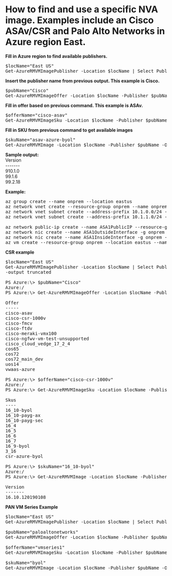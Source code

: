 # How to find and use a specific NVA image. Examples include an Cisco ASAv/CSR and Palo Alto Networks in Azure region East. 

**Fill in Azure region to find available publishers.**
<pre lang="...">
$locName="East US"
Get-AzureRMVMImagePublisher -Location $locName | Select PublisherName
</pre>

**Insert the publisher name from previous output. This example is Cisco.**
<pre lang="...">
$pubName="Cisco"
Get-AzureRMVMImageOffer -Location $locName -Publisher $pubName | Select Offer
</pre>

**Fill in offer based on previous command. This example is ASAv.**
<pre lang="...">
$offerName="cisco-asav"
Get-AzureRMVMImageSku -Location $locName -Publisher $pubName -Offer $offerName | Select Skus
</pre>

**Fill in SKU from previous command to get available images**
<pre lang="...">
$skuName="asav-azure-byol"
Get-AzureRMVMImage -Location $locName -Publisher $pubName -Offer $offerName -Sku $skuName | Select Version
</pre>

**Sample output:**</br>
Version</br>
-------</br>
910.1.0</br>
99.1.6</br>
99.2.18</br>

**Example:**
<pre lang="...">
az group create --name onprem --location eastus
az network vnet create --resource-group onprem --name onprem --location eastus --address-prefixes 10.1.0.0/16 --subnet-name VM --subnet-prefix 10.1.10.0/24
az network vnet subnet create --address-prefix 10.1.0.0/24 --name zeronet --resource-group onprem --vnet-name onprem
az network vnet subnet create --address-prefix 10.1.1.0/24 --name onenet --resource-group onprem --vnet-name onprem

az network public-ip create --name ASA1PublicIP --resource-group onprem --idle-timeout 30 --allocation-method Static
az network nic create --name ASA1OutsideInterface -g onprem --subnet zeronet --vnet onprem --public-ip-address ASA1PublicIP --ip-forwarding true
az network nic create --name ASA1InsideInterface -g onprem --subnet onenet --vnet onprem --ip-forwarding true
az vm create --resource-group onprem --location eastus --name ASA1 --size Standard_D3_v2 --nics ASA1OutsideInterface ASA1InsideInterface  --image cisco:cisco-asav:asav-azure-byol:910.1.0 --admin-username azureuser --admin-password Msft123Msft123
</pre>
**CSR example**
<pre lang="...">
$locName="East US"
Get-AzureRMVMImagePublisher -Location $locName | Select PublisherName
-output truncated

PS Azure:\> $pubName="Cisco"
Azure:/
PS Azure:\> Get-AzureRMVMImageOffer -Location $locName -Publisher $pubName | Select Offer

Offer
-----
cisco-asav
cisco-csr-1000v
cisco-fmcv
cisco-ftdv
cisco-meraki-vmx100
cisco-ngfwv-vm-test-unsupported
cisco_cloud_vedge_17_2_4
cos65
cos72
cos72_main_dev
uos14
vwaas-azure

PS Azure:\> $offerName="cisco-csr-1000v"
Azure:/
PS Azure:\> Get-AzureRMVMImageSku -Location $locName -Publisher $pubName -Offer $offerName | Select Skus

Skus
----
16_10-byol
16_10-payg-ax
16_10-payg-sec
16_4
16_5
16_6
16_7
16_9-byol
3_16
csr-azure-byol

PS Azure:\> $skuName="16_10-byol"
Azure:/
PS Azure:\> Get-AzureRMVMImage -Location $locName -Publisher $pubName -Offer $offerName -Sku $skuName | Select Version

Version
-------
16.10.120190108
</pre>

**PAN VM Series Example**
<pre lang="...">
$locName="East US"
Get-AzureRMVMImagePublisher -Location $locName | Select PublisherName

$pubName="paloaltonetworks"
Get-AzureRMVMImageOffer -Location $locName -Publisher $pubName | Select Offer

$offerName="vmseries1"
Get-AzureRMVMImageSku -Location $locName -Publisher $pubName -Offer $offerName | Select Skus

$skuName="byol"
Get-AzureRMVMImage -Location $locName -Publisher $pubName -Offer $offerName -Sku $skuName | Select Version
</pre>
